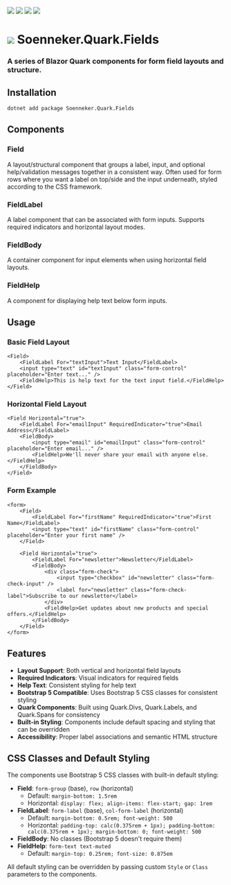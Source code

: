 ﻿[![](https://img.shields.io/nuget/v/soenneker.quark.fields.svg?style=for-the-badge)](https://www.nuget.org/packages/soenneker.quark.fields/)
[![](https://img.shields.io/github/actions/workflow/status/soenneker/soenneker.quark.fields/publish-package.yml?style=for-the-badge)](https://github.com/soenneker/soenneker.quark.fields/actions/workflows/publish-package.yml)
[![](https://img.shields.io/nuget/dt/soenneker.quark.fields.svg?style=for-the-badge)](https://www.nuget.org/packages/soenneker.quark.fields/)
[![](https://img.shields.io/badge/Demo-Live-blueviolet?style=for-the-badge&logo=github)](https://soenneker.github.io/soenneker.quark.fields/)

# ![](https://user-images.githubusercontent.com/4441470/224455560-91ed3ee7-f510-4041-a8d2-3fc093025112.png) Soenneker.Quark.Fields
### A series of Blazor Quark components for form field layouts and structure.

## Installation

```
dotnet add package Soenneker.Quark.Fields
```

## Components

### Field
A layout/structural component that groups a label, input, and optional help/validation messages together in a consistent way. Often used for form rows where you want a label on top/side and the input underneath, styled according to the CSS framework.

### FieldLabel
A label component that can be associated with form inputs. Supports required indicators and horizontal layout modes.

### FieldBody
A container component for input elements when using horizontal field layouts.

### FieldHelp
A component for displaying help text below form inputs.

## Usage

### Basic Field Layout
```razor
<Field>
    <FieldLabel For="textInput">Text Input</FieldLabel>
    <input type="text" id="textInput" class="form-control" placeholder="Enter text..." />
    <FieldHelp>This is help text for the text input field.</FieldHelp>
</Field>
```

### Horizontal Field Layout
```razor
<Field Horizontal="true">
    <FieldLabel For="emailInput" RequiredIndicator="true">Email Address</FieldLabel>
    <FieldBody>
        <input type="email" id="emailInput" class="form-control" placeholder="Enter email..." />
        <FieldHelp>We'll never share your email with anyone else.</FieldHelp>
    </FieldBody>
</Field>
```

### Form Example
```razor
<form>
    <Field>
        <FieldLabel For="firstName" RequiredIndicator="true">First Name</FieldLabel>
        <input type="text" id="firstName" class="form-control" placeholder="Enter your first name" />
    </Field>
    
    <Field Horizontal="true">
        <FieldLabel For="newsletter">Newsletter</FieldLabel>
        <FieldBody>
            <div class="form-check">
                <input type="checkbox" id="newsletter" class="form-check-input" />
                <label for="newsletter" class="form-check-label">Subscribe to our newsletter</label>
            </div>
            <FieldHelp>Get updates about new products and special offers.</FieldHelp>
        </FieldBody>
    </Field>
</form>
```

## Features

- **Layout Support**: Both vertical and horizontal field layouts
- **Required Indicators**: Visual indicators for required fields
- **Help Text**: Consistent styling for help text
- **Bootstrap 5 Compatible**: Uses Bootstrap 5 CSS classes for consistent styling
- **Quark Components**: Built using Quark.Divs, Quark.Labels, and Quark.Spans for consistency
- **Built-in Styling**: Components include default spacing and styling that can be overridden
- **Accessibility**: Proper label associations and semantic HTML structure

## CSS Classes and Default Styling

The components use Bootstrap 5 CSS classes with built-in default styling:

- **Field**: `form-group` (base), `row` (horizontal)
  - Default: `margin-bottom: 1.5rem`
  - Horizontal: `display: flex; align-items: flex-start; gap: 1rem`
- **FieldLabel**: `form-label` (base), `col-form-label` (horizontal)
  - Default: `margin-bottom: 0.5rem; font-weight: 500`
  - Horizontal: `padding-top: calc(0.375rem + 1px); padding-bottom: calc(0.375rem + 1px); margin-bottom: 0; font-weight: 500`
- **FieldBody**: No classes (Bootstrap 5 doesn't require them)
- **FieldHelp**: `form-text text-muted`
  - Default: `margin-top: 0.25rem; font-size: 0.875em`

All default styling can be overridden by passing custom `Style` or `Class` parameters to the components.
